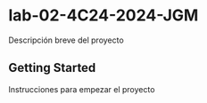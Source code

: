 # lab-02-4C24-2024-JGM

Descripción breve del proyecto

## Getting Started

Instrucciones para empezar el proyecto
